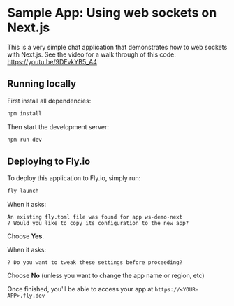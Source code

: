 # Sample App: Using web sockets on Next.js

This is a very simple chat application that demonstrates how to web sockets with Next.js. See the video for a walk through of this code: https://youtu.be/9DEvkYB5_A4

## Running locally

First install all dependencies:

```bash
npm install
```

Then start the development server:

```bash
npm run dev
```

## Deploying to Fly.io

To deploy this application to Fly.io, simply run:

```bash
fly launch
```

When it asks:
```
An existing fly.toml file was found for app ws-demo-next
? Would you like to copy its configuration to the new app?
```

Choose **Yes**.

When it asks:
```
? Do you want to tweak these settings before proceeding?
```

Choose **No** (unless you want to change the app name or region, etc)

Once finished, you'll be able to access your app at `https://<YOUR-APP>.fly.dev`